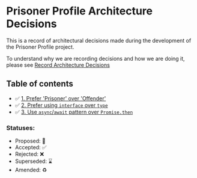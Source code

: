 # Prisoner Profile Architecture Decisions

This is a record of architectural decisions made during the development of the Prisoner Profile project.

To understand why we are recording decisions and how we are doing it, please
see [Record Architecture Decisions](architecture-decision-record/0000-record-architecture-decisions.md)

## Table of contents

* ✅ [1. Prefer 'Prisoner' over 'Offender'](architecture-decision-record/0001-prefer-prisoner-over-offender.md)
* ✅ [2. Prefer using `interface` over `type`](architecture-decision-record/0002-prefer-interface-over-type.md)
* ✅ [3. Use `async`/`await` pattern over `Promise.then`](architecture-decision-record/0003-use-async-await.md)

### Statuses:

* Proposed: 🤔
* Accepted: ✅
* Rejected: ❌
* Superseded: ⌛️
* Amended: ♻️
